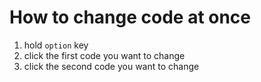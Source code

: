 # How to change code at once

1. hold `option` key
2. click the first code you want to change
3. click the second code you want to change

